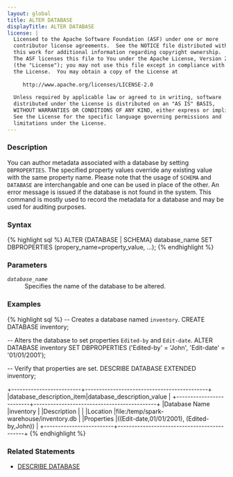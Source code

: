 ```yaml
---
layout: global
title: ALTER DATABASE
displayTitle: ALTER DATABASE
license: |
  Licensed to the Apache Software Foundation (ASF) under one or more
  contributor license agreements.  See the NOTICE file distributed with
  this work for additional information regarding copyright ownership.
  The ASF licenses this file to You under the Apache License, Version 2.0
  (the "License"); you may not use this file except in compliance with
  the License.  You may obtain a copy of the License at
 
     http://www.apache.org/licenses/LICENSE-2.0
 
  Unless required by applicable law or agreed to in writing, software
  distributed under the License is distributed on an "AS IS" BASIS,
  WITHOUT WARRANTIES OR CONDITIONS OF ANY KIND, either express or implied.
  See the License for the specific language governing permissions and
  limitations under the License.
---
```

### Description
You can author metadata associated with a database by setting `DBPROPERTIES`.  The specified property
values override any existing value with the same property name. Please note that the usage of 
`SCHEMA` and `DATABASE` are interchangable and one can be used in place of the other. An error message
is issued if the database is not found in the system. This command is mostly used to record the metadata
for a database and may be used for auditing purposes.

### Syntax
{% highlight sql %}
ALTER {DATABASE | SCHEMA} database_name SET DBPROPERTIES (propery_name=property_value, ...);
{% endhighlight %}

### Parameters
<dl>
  <dt><code><em>database_name</em></code></dt>
  <dd>Specifies the name of the database to be altered.</dd>
</dl>

### Examples
{% highlight sql %}
-- Creates a database named `inventory`.
CREATE DATABASE inventory;

-- Alters the database to set properties `Edited-by` and `Edit-date`.
ALTER DATABASE inventory SET DBPROPERTIES ('Edited-by' = 'John', 'Edit-date' = '01/01/2001');

-- Verify that properties are set.
DESCRIBE DATABASE EXTENDED inventory;

   +-------------------------+--------------------------------------------+
   |database_description_item|database_description_value                  |
   +-------------------------+--------------------------------------------+
   |Database Name            |inventory                                   |
   |Description              |                                            |
   |Location                 |file:/temp/spark-warehouse/inventory.db     |
   |Properties               |((Edit-date,01/01/2001), (Edited-by,John))  |
   +-------------------------+--------------------------------------------+
{% endhighlight %}

### Related Statements
- [DESCRIBE DATABASE](sql-ref-syntax-aux-describe-database.html)
